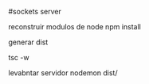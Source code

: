 #sockets server

reconstruir modulos de node 
npm install

generar dist 

tsc -w

levabntar servidor
nodemon dist/